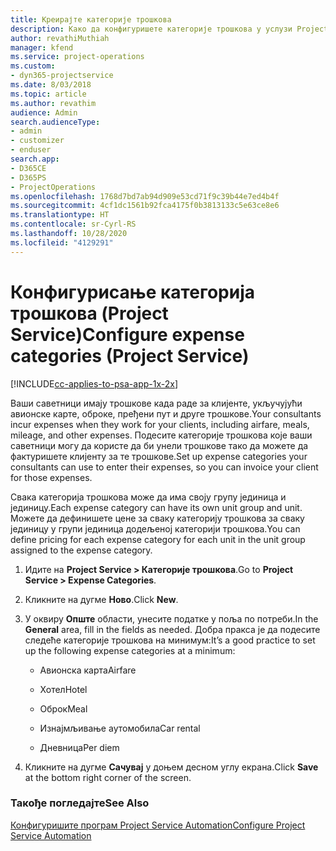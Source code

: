 ```yaml
---
title: Креирајте категорије трошкова
description: Како да конфигуришете категорије трошкова у услузи Project Service
author: revathiMuthiah
manager: kfend
ms.service: project-operations
ms.custom:
- dyn365-projectservice
ms.date: 8/03/2018
ms.topic: article
ms.author: revathim
audience: Admin
search.audienceType:
- admin
- customizer
- enduser
search.app:
- D365CE
- D365PS
- ProjectOperations
ms.openlocfilehash: 1768d7bd7ab94d909e53cd71f9c39b44e7ed4b4f
ms.sourcegitcommit: 4cf1dc1561b92fca4175f0b3813133c5e63ce8e6
ms.translationtype: HT
ms.contentlocale: sr-Cyrl-RS
ms.lasthandoff: 10/28/2020
ms.locfileid: "4129291"
---
```

# <a name="configure-expense-categories-project-service"></a><span data-ttu-id="4b336-103">Конфигурисање категорија трошкова (Project Service)</span><span class="sxs-lookup"><span data-stu-id="4b336-103">Configure expense categories (Project Service)</span></span>

[!INCLUDE[cc-applies-to-psa-app-1x-2x](../includes/cc-applies-to-psa-app-1x-2x.md)]

<span data-ttu-id="4b336-104">Ваши саветници имају трошкове када раде за клијенте, укључујући авионске карте, оброке, пређени пут и друге трошкове.</span><span class="sxs-lookup"><span data-stu-id="4b336-104">Your consultants incur expenses when they work for your clients, including airfare, meals, mileage, and other expenses.</span></span> <span data-ttu-id="4b336-105">Подесите категорије трошкова које ваши саветници могу да користе да би унели трошкове тако да можете да фактуришете клијенту за те трошкове.</span><span class="sxs-lookup"><span data-stu-id="4b336-105">Set up expense categories your consultants can use to enter their expenses, so you can invoice your client for those expenses.</span></span>  
  
<span data-ttu-id="4b336-106">Свака категорија трошкова може да има своју групу јединица и јединицу.</span><span class="sxs-lookup"><span data-stu-id="4b336-106">Each expense category can have its own unit group and unit.</span></span> <span data-ttu-id="4b336-107">Можете да дефинишете цене за сваку категорију трошкова за сваку јединицу у групи јединица додељеној категорији трошкова.</span><span class="sxs-lookup"><span data-stu-id="4b336-107">You can define pricing for each expense category for each unit in the unit group assigned to the expense category.</span></span>  
  
1.  <span data-ttu-id="4b336-108">Идите на **Project Service > Категорије трошкова**.</span><span class="sxs-lookup"><span data-stu-id="4b336-108">Go to **Project Service > Expense Categories**.</span></span>  
  
2.  <span data-ttu-id="4b336-109">Кликните на дугме **Ново**.</span><span class="sxs-lookup"><span data-stu-id="4b336-109">Click **New**.</span></span>  
  
3.  <span data-ttu-id="4b336-110">У оквиру **Опште** области, унесите податке у поља по потреби.</span><span class="sxs-lookup"><span data-stu-id="4b336-110">In the **General** area, fill in the fields as needed.</span></span> <span data-ttu-id="4b336-111">Добра пракса је да подесите следеће категорије трошкова на минимум:</span><span class="sxs-lookup"><span data-stu-id="4b336-111">It’s a good practice to set up the following expense categories at a minimum:</span></span>  
  
    -   <span data-ttu-id="4b336-112">Авионска карта</span><span class="sxs-lookup"><span data-stu-id="4b336-112">Airfare</span></span>  
  
    -   <span data-ttu-id="4b336-113">Хотел</span><span class="sxs-lookup"><span data-stu-id="4b336-113">Hotel</span></span>  
  
    -   <span data-ttu-id="4b336-114">Оброк</span><span class="sxs-lookup"><span data-stu-id="4b336-114">Meal</span></span>  
  
    -   <span data-ttu-id="4b336-115">Изнајмљивање аутомобила</span><span class="sxs-lookup"><span data-stu-id="4b336-115">Car rental</span></span>  
  
    -   <span data-ttu-id="4b336-116">Дневница</span><span class="sxs-lookup"><span data-stu-id="4b336-116">Per diem</span></span>  
  
4.  <span data-ttu-id="4b336-117">Кликните на дугме **Сачувај** у доњем десном углу екрана.</span><span class="sxs-lookup"><span data-stu-id="4b336-117">Click **Save** at the bottom right corner of the screen.</span></span>  
  
### <a name="see-also"></a><span data-ttu-id="4b336-118">Такође погледајте</span><span class="sxs-lookup"><span data-stu-id="4b336-118">See Also</span></span>  
 [<span data-ttu-id="4b336-119">Конфигуришите програм Project Service Automation</span><span class="sxs-lookup"><span data-stu-id="4b336-119">Configure Project Service Automation</span></span>](../psa/configure.md)
